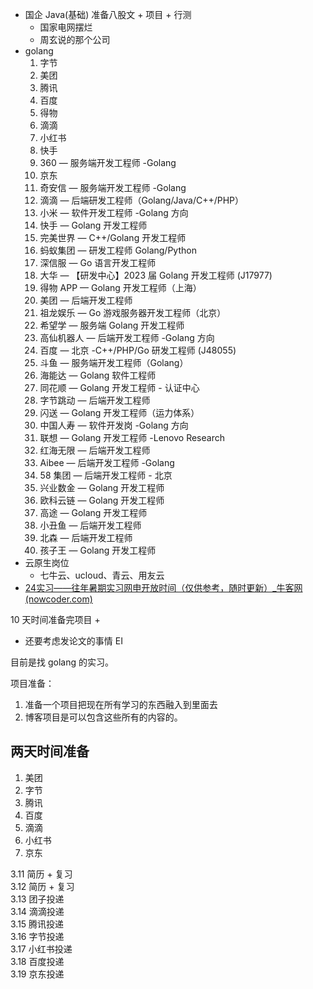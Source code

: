 - 国企 Java(基础) 准备八股文 + 项目 + 行测
	- 国家电网摆烂
	- 周玄说的那个公司
- golang
	1. 字节
	2. 美团
	3. 腾讯
	4. 百度
	5. 得物
	6. 滴滴
	7. 小红书
	8. 快手
	9. 360 — 服务端开发工程师 -Golang
	10. 京东
	11. 奇安信 — 服务端开发工程师 -Golang
	12. 滴滴 — 后端研发工程师（Golang/Java/C++/PHP）
	13. 小米 — 软件开发工程师 -Golang 方向
	14. 快手 — Golang 开发工程师
	15. 完美世界 — C++/Golang 开发工程师
	16. 蚂蚁集团 — 研发工程师 Golang/Python
	17. 深信服 — Go 语言开发工程师
	18. 大华 — 【研发中心】2023 届 Golang 开发工程师 (J17977)
	19. 得物 APP — Golang 开发工程师（上海）
	20. 美团 — 后端开发工程师
	21. 祖龙娱乐 — Go 游戏服务器开发工程师（北京）
	22. 希望学 — 服务端 Golang 开发工程师
	23. 高仙机器人 — 后端开发工程师 -Golang 方向
	24. 百度 — 北京 -C++/PHP/Go 研发工程师 (J48055)
	25. 斗鱼 — 服务端开发工程师（Golang）
	26. 海能达 — Golang 软件工程师
	27. 同花顺 — Golang 开发工程师 - 认证中心
	28. 字节跳动 — 后端开发工程师
	29. 闪送 — Golang 开发工程师（运力体系）
	30. 中国人寿 — 软件开发岗 -Golang 方向
	31. 联想 — Golang 开发工程师 -Lenovo Research
	32. 红海无限 — 后端开发工程师
	33. Aibee — 后端开发工程师 -Golang
	34. 58 集团 — 后端开发工程师 - 北京
	35. 兴业数金 — Golang 开发工程师
	36. 欧科云链 — Golang 开发工程师
	37. 高途 — Golang 开发工程师
	38. 小丑鱼 — 后端开发工程师
	39. 北森 — 后端开发工程师
	40. 孩子王 — Golang 开发工程师
- 云原生岗位
	- 七牛云、ucloud、青云、用友云
- [24实习——往年暑期实习网申开放时间（仅供参考，随时更新）_牛客网 (nowcoder.com)](https://www.nowcoder.com/discuss/455025780179922944)

10 天时间准备完项目 +

- 还要考虑发论文的事情 EI

目前是找 golang 的实习。

项目准备：

1. 准备一个项目把现在所有学习的东西融入到里面去
2. 博客项目是可以包含这些所有的内容的。  

## 两天时间准备

1. 美团
2. 字节
3. 腾讯
4. 百度
5. 滴滴
6. 小红书
7. 京东

3.11 简历 + 复习  
3.12 简历 + 复习  
3.13 团子投递  
3.14 滴滴投递  
3.15 腾讯投递  
3.16 字节投递  
3.17 小红书投递  
3.18 百度投递  
3.19 京东投递
